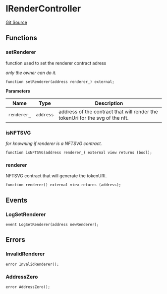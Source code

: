 # IRenderController
[Git Source](https://github.com/ArrakisFinance/arrakis-modular/blob/4485c572ded3a830c181fa38ceaac13efe8eb7f1/src/interfaces/IRenderController.sol)


## Functions
### setRenderer

function used to set the renderer contract adress

*only the owner can do it.*


```solidity
function setRenderer(address renderer_) external;
```
**Parameters**

|Name|Type|Description|
|----|----|-----------|
|`renderer_`|`address`|address of the contract that will render the tokenUri for the svg of the nft.|


### isNFTSVG

*for knowning if renderer is a NFTSVG contract.*


```solidity
function isNFTSVG(address renderer_) external view returns (bool);
```

### renderer

NFTSVG contract that will generate the tokenURI.


```solidity
function renderer() external view returns (address);
```

## Events
### LogSetRenderer

```solidity
event LogSetRenderer(address newRenderer);
```

## Errors
### InvalidRenderer

```solidity
error InvalidRenderer();
```

### AddressZero

```solidity
error AddressZero();
```

